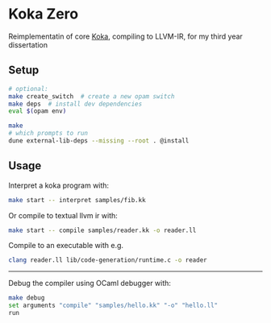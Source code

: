 # Koka Zero

Reimplementatin of core [Koka](https://koka-lang.github.io), compiling to 
LLVM-IR, for my third year dissertation

## Setup
```sh
# optional:
make create_switch  # create a new opam switch
make deps  # install dev dependencies
eval $(opam env)

make
# which prompts to run
dune external-lib-deps --missing --root . @install
```

## Usage
Interpret a koka program with:
```sh
make start -- interpret samples/fib.kk
```

Or compile to textual llvm ir with:
```sh
make start -- compile samples/reader.kk -o reader.ll
```
Compile to an executable with e.g.
```sh
clang reader.ll lib/code-generation/runtime.c -o reader
```

---

Debug the compiler using OCaml debugger with:
```sh
make debug
set arguments "compile" "samples/hello.kk" "-o" "hello.ll"
run
```
